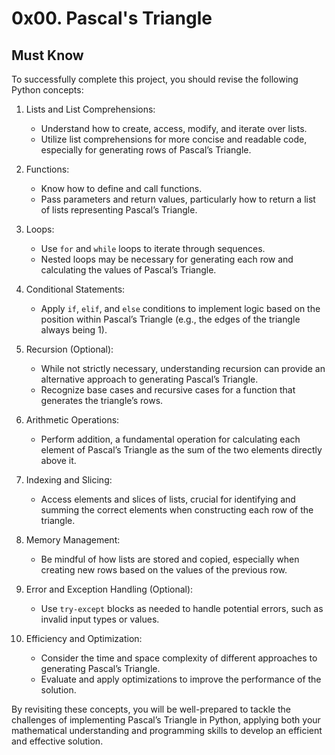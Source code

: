 # 0x00. Pascal's Triangle

## Must Know

To successfully complete this project, you should revise the following Python concepts:

1. Lists and List Comprehensions:
    - Understand how to create, access, modify, and iterate over lists.
    - Utilize list comprehensions for more concise and readable code, especially for generating rows of Pascal’s Triangle.

2. Functions:
    - Know how to define and call functions.
    - Pass parameters and return values, particularly how to return a list of lists representing Pascal’s Triangle.

3. Loops:
    - Use `for` and `while` loops to iterate through sequences.
    - Nested loops may be necessary for generating each row and calculating the values of Pascal’s Triangle.

4. Conditional Statements:
    - Apply `if`, `elif`, and `else` conditions to implement logic based on the position within Pascal’s Triangle (e.g., the edges of the triangle always being 1).

5. Recursion (Optional):
    - While not strictly necessary, understanding recursion can provide an alternative approach to generating Pascal’s Triangle.
    - Recognize base cases and recursive cases for a function that generates the triangle’s rows.

6. Arithmetic Operations:

    - Perform addition, a fundamental operation for calculating each element of Pascal’s Triangle as the sum of the two elements directly above it.

7. Indexing and Slicing:
    - Access elements and slices of lists, crucial for identifying and summing the correct elements when constructing each row of the triangle.

8. Memory Management:
    - Be mindful of how lists are stored and copied, especially when creating new rows based on the values of the previous row.

9. Error and Exception Handling (Optional):
    - Use `try-except` blocks as needed to handle potential errors, such as invalid input types or values.

10. Efficiency and Optimization:
    - Consider the time and space complexity of different approaches to generating Pascal’s Triangle.
    - Evaluate and apply optimizations to improve the performance of the solution.

By revisiting these concepts, you will be well-prepared to tackle the challenges of implementing Pascal’s Triangle in Python, applying both your mathematical understanding and programming skills to develop an efficient and effective solution.
